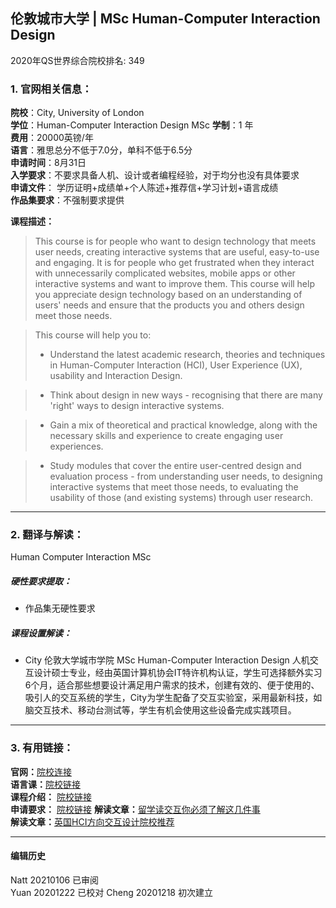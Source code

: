 ## 伦敦城市大学 | MSc Human-Computer Interaction Design

2020年QS世界综合院校排名: 349  

### 1. 官网相关信息：

**院校**：City, University of London   
**学位**：Human-Computer Interaction Design MSc
**学制**：1 年  
**费用**：20000英镑/年  
**语言**：雅思总分不低于7.0分，单科不低于6.5分  
**申请时间**：8月31日  
**入学要求**：不要求具备人机、设计或者编程经验，对于均分也没有具体要求  
**申请文件**： 学历证明+成绩单+个人陈述+推荐信+学习计划+语言成绩  
**作品集要求**：不强制要求提供  

**课程描述：**   

> This course is for people who want to design technology that meets user needs, creating interactive systems that are useful, easy-to-use and engaging. It is for people who get frustrated when they interact with unnecessarily complicated websites, mobile apps or other interactive systems and want to improve them. This course will help you appreciate design technology based on an understanding of users' needs and ensure that the products you and others design meet those needs.

> This course will help you to:
> - Understand the latest academic research, theories and techniques in Human-Computer Interaction (HCI), User Experience (UX), usability and Interaction Design.

> - Think about design in new ways - recognising that there are many 'right' ways to design interactive systems.

> - Gain a mix of theoretical and practical knowledge, along with the necessary skills and experience to create engaging user experiences.

> - Study modules that cover the entire user-centred design and evaluation process - from understanding user needs, to designing interactive systems that meet those needs, to evaluating the usability of those (and existing systems) through user research.

---


### 2. 翻译与解读：
Human Computer Interaction MSc
##### 硬性要求提取：
- 作品集无硬性要求  

##### 课程设置解读：
- City 伦敦大学城市学院 MSc Human-Computer Interaction Design 人机交互设计硕士专业，经由英国计算机协会IT特许机构认证，学生可选择额外实习6个月，适合那些想要设计满足用户需求的技术，创建有效的、便于使用的、吸引人的交互系统的学生，City为学生配备了交互实验室，采用最新科技，如脑交互技术、移动台测试等，学生有机会使用这些设备完成实践项目。


---


### 3. 有用链接：
**官网：**[院校连接](https://www.city.ac.uk/study/courses/postgraduate/human-computer-interaction-design)  
**语言课：**[院校链接](https://www.intostudy.com/en-gb/universities/city-university-london/courses/pre-sessional-english)  
**课程介绍：** [院校链接](https://www.city.ac.uk/__data/assets/pdf_file/0006/469833/PSHCID-MSc-Human-Computer-Interaction-Design.pdf)  
**申请要求：** [院校链接](https://www.city.ac.uk/study/courses/postgraduate/human-computer-interaction-design)
**解读文章：**[留学读交互你必须了解这几件事](http://www.makebi.net/34036.html)  
**解读文章：**[英国HCI方向交互设计院校推荐](http://www.makebi.net/24434.html)   



---


#### 编辑历史  

Natt 20210106 已审阅  
Yuan 20201222 已校对
Cheng 20201218 初次建立  
